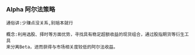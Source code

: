 ### Alpha 阿尔法策略
```
通俗讲:少赚点没关系,别赔本就行

概念:利用选股、择时等方面优势，寻找具有稳定超额收益的现货组合，通过股指期货等衍生工具
来分离Beta，进而获得与市场相关度较低的阿尔法收益。
```